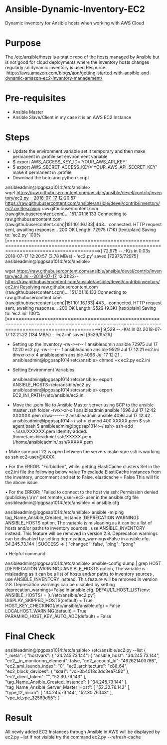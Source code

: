 # Ansible-Dynamic-Inventory-EC2
Dynamic inventory for Ansible hosts when working with AWS Cloud

# Purpose

The /etc/ansible/hosts is a static repo of the hosts managed by Ansible but is not good for cloud deployments where the inventory hosts changes regularly so dynamic inventory is used
Resource
 https://aws.amazon.com/blogs/apn/getting-started-with-ansible-and-dynamic-amazon-ec2-inventory-management/

# Pre-requisites 

-	Ansible Master
-	Ansible Slave/Client in my case it is an AWS EC2 Instance 

# Steps
-	Update the environment variable set it temporary and then make permanent in .profile set environment  variable 
-	$ export AWS_ACCESS_KEY_ID='YOUR_AWS_API_KEY' 
- $ export AWS_SECRET_ACCESS_KEY='YOUR_AWS_API_SECRET_KEY'
    make it permanent in .profile
-	Download the boto and python script

ansibleadmin@lpgpsap1014:/etc/ansible> wget https://raw.githubusercontent.com/ansible/ansible/devel/contrib/inventory/ec2.py --2018-07-17 12:20:57--https://raw.githubusercontent.com/ansible/ansible/devel/contrib/inventory/ec2.py Resolving raw.githubusercontent.com (raw.githubusercontent.com)... 151.101.16.133 Connecting to raw.githubusercontent.com (raw.githubusercontent.com)|151.101.16.133|:443... connected. HTTP request sent, awaiting response... 200 OK Length: 72975 (71K) [text/plain] Saving to: ‘ec2.py’
100%[============================================================================================================================================>] 72,975 --.-K/s in 0.03s
2018-07-17 12:20:57 (2.78 MB/s) - ‘ec2.py’ saved [72975/72975]
ansibleadmin@lpgpsap1014:/etc/ansible>

wget https://raw.githubusercontent.com/ansible/ansible/devel/contrib/inventory/ec2.ini --2018-07-17 12:21:22--https://raw.githubusercontent.com/ansible/ansible/devel/contrib/inventory/ec2.ini Resolving raw.githubusercontent.com (raw.githubusercontent.com)... 151.101.16.133 Connecting to raw.githubusercontent.com (raw.githubusercontent.com)|151.101.16.133|:443... connected. HTTP request sent, awaiting response... 200 OK Length: 9529 (9.3K) [text/plain] Saving to: ‘ec2.ini’
100%[============================================================================================================================================>] 9,529 --.-K/s in 0s
2018-07-17 12:21:22 (134 MB/s) - ‘ec2.ini’ saved [9529/9529]
- Setting up the Inventory
-rw-r--r-- 1 ansibleadmin ansible 72975 Jul 17 12:20 ec2.py -rw-r--r-- 1 ansibleadmin ansible 9529 Jul 17 12:21 ec2.ini drwxr-xr-x 4 ansibleadmin ansible 4096 Jul 17 12:21 . ansibleadmin@lpgpsap1014:/etc/ansible> chmod +x ec2.py ec2.ini

- Setting Environment Variables

  ansibleadmin@lpgpsap1014:/etc/ansible> export     ANSIBLE_HOSTS=/etc/ansible/ec2.py ansibleadmin@lpgpsap1014:/etc/ansible> export EC2_INI_PATH=/etc/ansible/ec2.ini

- Move the .pem file to Ansible Master server using SCP to the ansible master .ssh folder
-rwxr-xr-x 1 ansibleadmin ansible 1696 Jul 17 12:42 XXXXXX.pem drwx------ 2 ansibleadmin ansible 4096 Jul 17 12:42 . ansibleadmin@lpgpsap1014:~/.ssh> chmod 400 XXXXX.pem
$ ssh-agent bash $ ansibleadmin@lpgpsap1014:~/.ssh> ssh-add ~/.ssh/XXXXXX.pem Identity added: /home/ansibleadmin/.ssh/XXXXX.pem (/home/ansibleadmin/.ssh/XXXXX.pem

•	Make sure port 22 is open between the servers make sure ssh is working as ssh ec2-user@XXXX

•	For the ERROR: "Forbidden", while: getting ElastiCache clusters
    Set in the ec2.ini file the following below value 
    To exclude ElastiCache instances from the inventory, uncomment and set to False.
    elasticache = False This will fix the above issue


•	For the ERROR: "Failed to connect to the host via ssh: Permission denied (publickey).\r\n"
    set remote_user=ec2-user in the ansible.cfg file 
    ansibleadmin@lpgpsap1014:/etc/ansible> vi ansible.cfg 

ansibleadmin@lpgpsap1014:/etc/ansible> ansible -m ping tag_Name_Ansible_Created_Instance [DEPRECATION WARNING]: ANSIBLE_HOSTS option, The variable is misleading as it can be a list of hosts and/or paths to inventory sources , use ANSIBLE_INVENTORY instead. This feature will be removed in version 2.8. Deprecation warnings can be disabled by setting deprecation_warnings=False in ansible.cfg. 34.245.73.144 | SUCCESS => { "changed": false, "ping": "pong"


•	Helpful command 
 
 ansibleadmin@lpgpsap1014:/etc/ansible> ansible-config dump | grep HOST [DEPRECATION WARNING]: ANSIBLE_HOSTS option, The variable is misleading as it can be a list of hosts and/or paths to inventory sources , use ANSIBLE_INVENTORY instead. This feature will be removed in version 2.8. Deprecation warnings can be disabled by setting deprecation_warnings=False in ansible.cfg. DEFAULT_HOST_LIST(env: ANSIBLE_HOSTS) = [u'/etc/ansible/ec2.py'] DISPLAY_SKIPPED_HOSTS(default) = True HOST_KEY_CHECKING(/etc/ansible/ansible.cfg) = False LOCALHOST_WARNING(default) = True PARAMIKO_HOST_KEY_AUTO_ADD(default) = False

# Final Check

ansibleadmin@lpgpsap1014:/etc/ansible> /etc/ansible/ec2.py --list { "_meta": { "hostvars": { "34.245.73.144": { "ansible_host": "34.245.73.144", "ec2__in_monitoring_element": false, "ec2_account_id": "462621403766", "ec2_ami_launch_index": "0", "ec2_architecture": "x86_64", "ec2_block_devices": { "sda1": "vol-0b4018c3dc3ea7c92" }, "ec2_client_token": "", "52.30.76.143" ], "tag_Name_Ansible_Created_Instance": [ "34.245.73.144" ], "tag_Name_Ansible_Server_Master_Host": [ "52.30.76.143" ], "type_t2_micro": [ "34.245.73.144", "52.30.76.143" ], "vpc_id_vpc_32569d55": [

# Result 

All newly added EC2 Instances through Ansible in AWS will be displayed by ec2.py –list 
If not visible try the command ec2.py --refresh-cache
